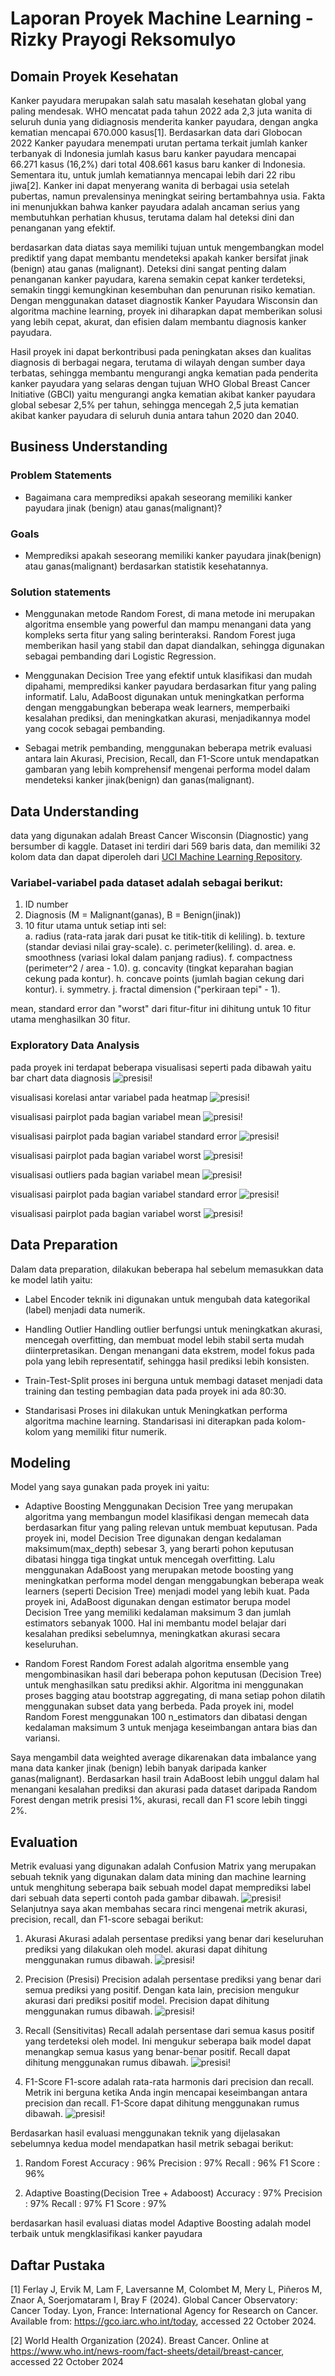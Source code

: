 # Laporan Proyek Machine Learning - Rizky Prayogi Reksomulyo

## Domain Proyek Kesehatan

Kanker payudara merupakan salah satu masalah kesehatan global yang paling mendesak. WHO mencatat pada tahun 2022 ada 2,3 juta wanita di seluruh dunia yang didiagnosis menderita kanker payudara, dengan angka kematian mencapai 670.000 kasus[1]. Berdasarkan data dari Globocan 2022 Kanker payudara menempati urutan pertama terkait jumlah kanker terbanyak di Indonesia jumlah kasus baru kanker payudara mencapai 66.271 kasus (16,2%) dari total 408.661 kasus baru kanker di Indonesia. Sementara itu, untuk jumlah kematiannya mencapai lebih dari 22 ribu jiwa[2]. Kanker ini dapat menyerang wanita di berbagai usia setelah pubertas, namun prevalensinya meningkat seiring bertambahnya usia. Fakta ini menunjukkan bahwa kanker payudara adalah ancaman serius yang membutuhkan perhatian khusus, terutama dalam hal deteksi dini dan penanganan yang efektif.

berdasarkan data diatas saya memiliki tujuan untuk mengembangkan model prediktif yang dapat membantu mendeteksi apakah kanker bersifat jinak (benign) atau ganas (malignant). Deteksi dini sangat penting dalam penanganan kanker payudara, karena semakin cepat kanker terdeteksi, semakin tinggi kemungkinan kesembuhan dan penurunan risiko kematian. Dengan menggunakan dataset diagnostik Kanker Payudara Wisconsin dan algoritma machine learning, proyek ini diharapkan dapat memberikan solusi yang lebih cepat, akurat, dan efisien dalam membantu diagnosis kanker payudara. 

Hasil proyek ini dapat berkontribusi pada peningkatan akses dan kualitas diagnosis di berbagai negara, terutama di wilayah dengan sumber daya terbatas, sehingga membantu mengurangi angka kematian pada penderita kanker payudara yang selaras dengan tujuan WHO Global Breast Cancer Initiative (GBCI) yaitu mengurangi angka kematian akibat kanker payudara global sebesar 2,5% per tahun, sehingga mencegah 2,5 juta kematian akibat kanker payudara di seluruh dunia antara tahun 2020 dan 2040.
 
## Business Understanding
### Problem Statements
- Bagaimana cara memprediksi apakah seseorang memiliki kanker payudara jinak (benign) atau ganas(malignant)?

### Goals
- Memprediksi apakah seseorang memiliki kanker payudara jinak(benign) atau ganas(malignant) berdasarkan statistik kesehatannya.

### Solution statements
- Menggunakan metode Random Forest, di mana metode ini merupakan algoritma ensemble yang powerful dan mampu menangani data yang kompleks serta fitur yang saling berinteraksi. Random Forest juga memberikan hasil yang stabil dan dapat diandalkan, sehingga digunakan sebagai pembanding dari Logistic Regression.

- Menggunakan Decision Tree yang efektif untuk klasifikasi dan mudah dipahami, memprediksi kanker payudara berdasarkan fitur yang paling informatif. Lalu, AdaBoost digunakan untuk meningkatkan performa dengan menggabungkan beberapa weak learners, memperbaiki kesalahan prediksi, dan meningkatkan akurasi, menjadikannya model yang cocok sebagai pembanding.

- Sebagai metrik pembanding, menggunakan beberapa metrik evaluasi antara lain Akurasi, Precision, Recall, dan F1-Score untuk mendapatkan gambaran yang lebih komprehensif mengenai performa model dalam mendeteksi kanker jinak(benign) dan ganas(malignant).

## Data Understanding
data yang digunakan adalah Breast Cancer Wisconsin (Diagnostic) yang bersumber di kaggle. Dataset ini terdiri dari 569 baris data, dan memiliki 32 kolom data dan dapat diperoleh dari [UCI Machine Learning Repository](https://archive.ics.uci.edu/dataset/17/breast+cancer+wisconsin+diagnostic).

### Variabel-variabel pada dataset adalah sebagai berikut:
1.  ID number
2.  Diagnosis (M = Malignant(ganas), B = Benign(jinak))
3.  10 fitur utama untuk setiap inti sel:   
 a. radius (rata-rata jarak dari pusat ke titik-titik di keliling). 
 b. texture (standar deviasi nilai gray-scale).
 c. perimeter(keliling).
 d. area.
 e. smoothness (variasi lokal dalam panjang radius).
 f. compactness (perimeter^2 / area - 1.0).
 g. concavity (tingkat keparahan bagian cekung pada kontur).
 h. concave points (jumlah bagian cekung dari kontur).
 i. symmetry.
 j. fractal dimension ("perkiraan tepi" - 1).
 
mean, standard error dan "worst" dari fitur-fitur ini dihitung untuk 10 fitur utama menghasilkan 30 fitur.

### Exploratory Data Analysis
pada proyek ini terdapat beberapa visualisasi seperti pada dibawah yaitu bar chart data diagnosis
![presisi!](https://github.com/NichtsElse/Machine-Learning-Terapan-Proyek-Pertama/blob/main/bar1.png)

visualisasi korelasi antar variabel pada heatmap
![presisi!](https://github.com/NichtsElse/Machine-Learning-Terapan-Proyek-Pertama/blob/main/cor.png)

visualisasi pairplot pada bagian variabel mean
![presisi!](https://github.com/NichtsElse/Machine-Learning-Terapan-Proyek-Pertama/blob/main/mean.png)

visualisasi pairplot pada bagian variabel standard error
![presisi!](https://github.com/NichtsElse/Machine-Learning-Terapan-Proyek-Pertama/blob/main/se.png)

visualisasi pairplot pada bagian variabel worst
![presisi!](https://github.com/NichtsElse/Machine-Learning-Terapan-Proyek-Pertama/blob/main/worst.png)

visualisasi outliers pada bagian variabel mean
![presisi!](https://github.com/NichtsElse/Machine-Learning-Terapan-Proyek-Pertama/blob/main/outliermean.png)

visualisasi pairplot pada bagian variabel standard error
![presisi!](https://github.com/NichtsElse/Machine-Learning-Terapan-Proyek-Pertama/blob/main/outlierse.png)

visualisasi pairplot pada bagian variabel worst
![presisi!](https://github.com/NichtsElse/Machine-Learning-Terapan-Proyek-Pertama/blob/main/outlierworst.png)

## Data Preparation
Dalam data preparation, dilakukan beberapa hal  sebelum memasukkan data ke model latih yaitu:

- Label Encoder
teknik ini digunakan untuk mengubah data kategorikal (label) menjadi data numerik.

- Handling Outlier
Handling outlier berfungsi untuk meningkatkan akurasi, mencegah overfitting, dan membuat model lebih stabil serta mudah diinterpretasikan. Dengan menangani data ekstrem, model fokus pada pola yang lebih representatif, sehingga hasil prediksi lebih konsisten. 
- Train-Test-Split
proses ini berguna untuk membagi dataset menjadi data training dan testing pembagian data pada proyek ini ada 80:30.

- Standarisasi
Proses  ini dilakukan untuk Meningkatkan performa algoritma machine learning. Standarisasi ini diterapkan pada kolom-kolom yang memiliki fitur numerik.

## Modeling
Model yang saya gunakan pada proyek ini yaitu:
- Adaptive Boosting
Menggunakan Decision Tree yang merupakan algoritma yang membangun model klasifikasi dengan memecah data berdasarkan fitur yang paling relevan untuk membuat keputusan. Pada proyek ini, model Decision Tree digunakan dengan kedalaman maksimum(max_depth) sebesar 3, yang berarti pohon keputusan dibatasi hingga tiga tingkat untuk mencegah overfitting. Lalu menggunakan AdaBoost yang merupakan metode boosting yang meningkatkan performa model dengan menggabungkan beberapa weak learners (seperti Decision Tree) menjadi model yang lebih kuat. Pada proyek ini, AdaBoost digunakan dengan estimator berupa model Decision Tree yang memiliki kedalaman maksimum 3 dan jumlah estimators sebanyak 1000. Hal ini membantu model belajar dari kesalahan prediksi sebelumnya, meningkatkan akurasi secara keseluruhan.

- Random Forest
Random Forest adalah algoritma ensemble yang mengombinasikan hasil dari beberapa pohon keputusan (Decision Tree) untuk menghasilkan satu prediksi akhir. Algoritma ini menggunakan proses bagging atau bootstrap aggregating, di mana setiap pohon dilatih menggunakan subset data yang berbeda. Pada proyek ini, model Random Forest menggunakan 100 n_estimators dan dibatasi dengan kedalaman maksimum 
3 untuk menjaga keseimbangan antara bias dan variansi.

Saya mengambil data weighted average dikarenakan data imbalance yang mana data kanker jinak (benign) lebih banyak daripada kanker ganas(malignant). Berdasarkan hasil train AdaBoost lebih unggul dalam hal menangani kesalahan prediksi dan akurasi pada dataset daripada Random Forest dengan metrik presisi 1%, akurasi, recall dan F1 score lebih tinggi 2%.

## Evaluation
Metrik evaluasi yang digunakan  adalah Confusion Matrix yang merupakan sebuah teknik yang digunakan dalam data mining dan machine learning untuk menghitung seberapa baik sebuah model dapat memprediksi label dari sebuah data seperti contoh pada gambar dibawah.
![presisi!](https://miro.medium.com/v2/resize:fit:750/format:webp/1*f5ZeXvhsNFZ4q91M4Lotgg.jpeg)
Selanjutnya saya akan membahas secara rinci mengenai metrik akurasi, precision, recall, dan F1-score sebagai berikut:
1. Akurasi
Akurasi adalah persentase prediksi yang benar dari keseluruhan prediksi yang dilakukan oleh model. akurasi dapat dihitung menggunakan rumus dibawah.
![presisi!](https://miro.medium.com/v2/resize:fit:1400/format:webp/1*gFW6rXbctrhWHxD8OXi4wg.png)
 
2. Precision (Presisi)
Precision adalah persentase prediksi yang benar dari semua prediksi yang positif. Dengan kata lain, precision mengukur akurasi dari prediksi positif model. Precision dapat dihitung menggunakan rumus dibawah.
![presisi!](https://miro.medium.com/v2/resize:fit:828/format:webp/1*VXnUvOEdf3IiYVCD6Wd2vg.png)

3. Recall (Sensitivitas)
Recall adalah persentase dari semua kasus positif yang terdeteksi oleh model. Ini mengukur seberapa baik model dapat menangkap semua kasus yang benar-benar positif. Recall dapat dihitung menggunakan rumus dibawah.
![presisi!](https://miro.medium.com/v2/resize:fit:828/1*OV0hfgCStTI8hy6lAY1SdA.jpeg)

4. F1-Score
F1-score adalah rata-rata harmonis dari precision dan recall. Metrik ini berguna ketika Anda ingin mencapai keseimbangan antara precision dan recall. F1-Score dapat dihitung menggunakan rumus dibawah.
![presisi!](https://miro.medium.com/v2/resize:fit:1100/1*tEck5hzpmrv7lfnjiT7DhQ.jpeg)

Berdasarkan hasil evaluasi menggunakan teknik yang dijelasakan sebelumnya kedua model mendapatkan hasil metrik sebagai berikut:
1. Random Forest
Accuracy    : 96%
Precision   : 97% 
Recall      : 96%
F1 Score    : 96%

2. Adaptive Boasting(Decision Tree + Adaboost)
Accuracy    : 97%
Precision   : 97% 
Recall      : 97%
F1 Score    : 97%

berdasarkan hasil evaluasi diatas model Adaptive Boosting adalah model terbaik untuk mengklasifikasi kanker payudara

## Daftar Pustaka
[1] Ferlay J, Ervik M, Lam F, Laversanne M, Colombet M, Mery L, Piñeros M, Znaor A, Soerjomataram I, Bray F (2024). Global Cancer Observatory: Cancer Today. Lyon, France: International Agency for Research on Cancer. Available from: https://gco.iarc.who.int/today, accessed 22 October 2024.

[2] World Health Organization (2024). Breast Cancer. Online at https://www.who.int/news-room/fact-sheets/detail/breast-cancer, accessed 22 October 2024
